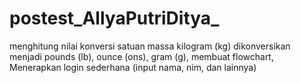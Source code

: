 # postest_AllyaPutriDitya_
menghitung nilai konversi satuan massa kilogram (kg) dikonversikan menjadi pounds (lb), ounce (ons), gram (g), membuat flowchart, Menerapkan login sederhana (input nama, nim, dan lainnya) 
